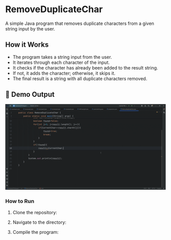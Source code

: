 # RemoveDuplicateChar

A simple Java program that removes duplicate characters from a given string input by the user.

## How it Works

- The program takes a string input from the user.
- It iterates through each character of the input.
- It checks if the character has already been added to the result string.
- If not, it adds the character; otherwise, it skips it.
- The final result is a string with all duplicate characters removed.

## 🎥 Demo Output
![RemoveDuplicateChar Demo](RemoveDuplicateChar.gif)


### How to Run

1. Clone the repository:

2. Navigate to the directory:

3. Compile the program:


